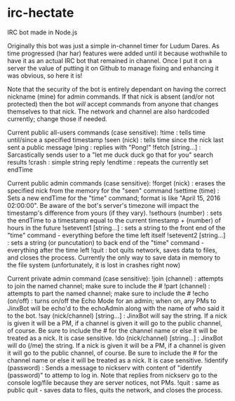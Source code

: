 # irc-hectate
IRC bot made in Node.js

Originally this bot was just a simple in-channel timer for Ludum Dares. As time progressed (har har) features were added until it because wothwhile to have it as an actual IRC bot that remained in channel. Once I put it on a server the value of putting it on Github to manage fixing and enhancing it was obvious, so here it is!

Note that the security of the bot is entirely dependant on having the correct nickname (mine) for admin commands. If that nick is absent (and/or not protected) then the bot *will* accept commands from anyone that changes themselves to that nick.
The network and channel are also hardcoded currently; change those if needed.

Current public all-users commands (case sensitive):
!time : tells time until/since a specified timestamp
!seen (nick) : tells time since the nick last sent a public message
!ping : replies with "Pong!"
!fetch [string...] : Sarcastically sends user to a "let me duck duck go that for you" search results
!crash : simple string reply
!endtime : repeats the currently set endTime

Current public admin commands (case sensitive):
!forget (nick) : erases the specified nick from the memory for the "seen" command
!settime (time) : Sets a new endTime for the "time" command; format is like "April 15, 2016 02:00:00". Be aware of the bot's server's timezone will impact the timestamp's difference from yours (if they vary).
!sethours (number) : sets the endTime to a timestamp equal to the current timestamp + (number) of hours in the future
!setevent1 [string...] : sets a string to the front end of the "time" command - everything before the time left itself
!setevent2 [string...] : sets a string (or puncutation) to back end of the "time" command - everything after the time left
!quit : bot quits network, saves data to files, and closes the process. Currently the only way to save data in memory to the file system (unfortunately, it is lost in crashes right now)

Current private admin command (case sensitive):
!join (channel) : attempts to join the named channel; make sure to include the #
!part (channel) : attempts to part the named channel; make sure to include the #
!echo (on/off) : turns on/off the Echo Mode for an admin; when on, any PMs to JinxBot will be echo'd to the echoAdmin along with the name of who said it to the bot.
!say (nick/channel) [string...] : JinxBot will say the string. If a nick is given it will be a PM, if a channel is given it will go to the public channel, of course. Be sure to include the # for the channel name or else it will be treated as a nick. It is case sensitive.
!do (nick/channel) [string...] : JinxBot will do (/me) the string. If a nick is given it will be a PM, if a channel is given it will go to the public channel, of course. Be sure to include the # for the channel name or else it will be treated as a nick. It is case sensitive.
!identify (password) : Sends a message to nickserv with content of "identify (password)" to attemp to log in. Note that replies from nickserv go to the console log/file because they are server notices, not PMs.
!quit : same as public quit - saves data to files, quits the network, and closes the process.